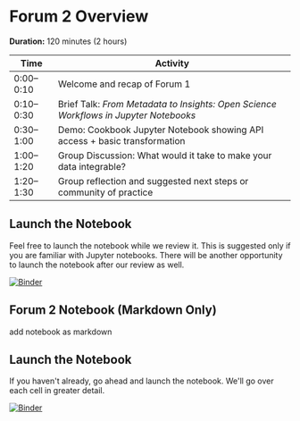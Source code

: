 # Forum 2 Overview

**Duration:** 120 minutes (2 hours)  

| Time     | Activity                                                                 |
|----------|--------------------------------------------------------------------------|
| 0:00–0:10 | Welcome and recap of Forum 1                                             |
| 0:10–0:30 | Brief Talk: *From Metadata to Insights: Open Science Workflows in Jupyter Notebooks*                     |
| 0:30–1:00 | Demo: Cookbook Jupyter Notebook showing API access + basic transformation |
| 1:00–1:20 | Group Discussion: What would it take to make your data integrable?       |
| 1:20–1:30 | Group reflection and suggested next steps or community of practice       |


## Launch the Notebook

Feel free to launch the notebook while we review it.  This is suggested only if you are familiar with Jupyter notebooks.  There will be another opportunity to launch the notebook after our review as well.

[![Binder](https://mybinder.org/badge_logo.svg)](https://mybinder.org/v2/gh/jmote-noaa/Data-Forums/main?filepath=notebooks/Forum2.ipynb)

## Forum 2 Notebook (Markdown Only)

add notebook as markdown

## Launch the Notebook

If you haven't already, go ahead and launch the notebook.  We'll go over each cell in greater detail.  

[![Binder](https://mybinder.org/badge_logo.svg)](https://mybinder.org/v2/gh/jmote-noaa/Data-Forums/main?filepath=notebooks/Forum2.ipynb)

